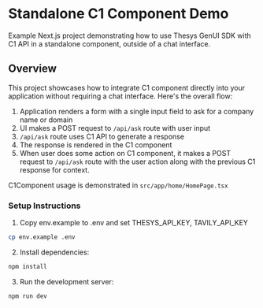 # Standalone C1 Component Demo

Example Next.js project demonstrating how to use Thesys GenUI SDK with C1 API in a standalone component, outside of a chat interface.

## Overview

This project showcases how to integrate C1 component directly into your application without requiring a chat interface. Here's the overall flow:

1. Application renders a form with a single input field to ask for a company name or domain
2. UI makes a POST request to `/api/ask` route with user input
3. `/api/ask` route uses C1 API to generate a response
4. The response is rendered in the C1 component
5. When user does some action on C1 component, it makes a POST request to `/api/ask` route with the user action along with the previous C1 response for context.

C1Component usage is demonstrated in `src/app/home/HomePage.tsx`

### Setup Instructions

1. Copy env.example to .env and set THESYS_API_KEY, TAVILY_API_KEY

```bash
cp env.example .env
```

2. Install dependencies:

```bash
npm install
```

3. Run the development server:

```bash
npm run dev
```
